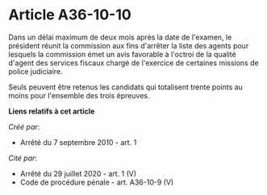 # Article A36-10-10

Dans un délai maximum de deux mois après la date de l'examen, le président réunit la commission aux fins d'arrêter la liste
des agents pour lesquels la commission émet un avis favorable à l'octroi de la qualité d'agent des services fiscaux chargé de
l'exercice de certaines missions de police judiciaire. 

Seuls peuvent être retenus les candidats qui totalisent trente points au moins pour l'ensemble des trois épreuves.

**Liens relatifs à cet article**

_Créé par_:

  - Arrêté du 7 septembre 2010 - art. 1

_Cité par_:

  - Arrêté du 29 juillet 2020 - art. 1 (V)
  - Code de procédure pénale - art. A36-10-9 (V)
